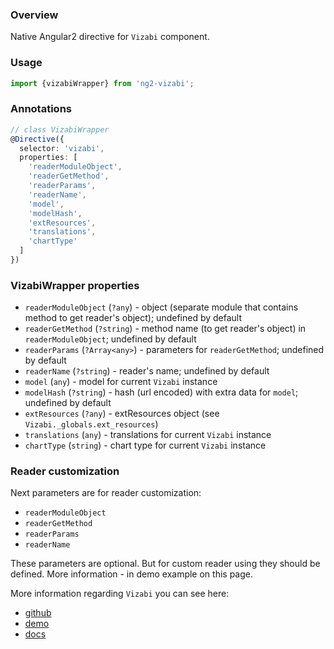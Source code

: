 ### Overview

Native Angular2 directive for `Vizabi` component. 

### Usage
```typescript
import {vizabiWrapper} from 'ng2-vizabi';
```

### Annotations
```typescript
// class VizabiWrapper
@Directive({
  selector: 'vizabi',
  properties: [
    'readerModuleObject',
    'readerGetMethod',
    'readerParams',
    'readerName',
    'model',
    'modelHash',
    'extResources',
    'translations',
    'chartType'
  ]
})
```

### VizabiWrapper properties

  * `readerModuleObject` (`?any`) - object (separate module that contains method to get reader's object); undefined by default
  * `readerGetMethod` (`?string`) - method name (to get reader's object) in `readerModuleObject`; undefined by default
  * `readerParams` (`?Array<any>`) - parameters for `readerGetMethod`; undefined by default
  * `readerName` (`?string`) - reader's name; undefined by default
  * `model` (`any`) - model for current `Vizabi` instance
  * `modelHash` (`?string`) - hash (url encoded) with extra data for `model`; undefined by default
  * `extResources` (`?any`) - extResources object (see `Vizabi._globals.ext_resources`)
  * `translations` (`any`) - translations for current `Vizabi` instance
  * `chartType` (`string`) - chart type for current `Vizabi` instance

### Reader customization

Next parameters are for reader customization:

  * `readerModuleObject`
  * `readerGetMethod`
  * `readerParams`
  * `readerName`

These parameters are optional. But for custom reader using they should be defined. More information - in demo example on this page.

More information regarding `Vizabi` you can see here:
 
 * [github](https://github.com/Gapminder/vizabi)
 * [demo](http://static.gapminderdev.org/vizabi/develop/preview/bubblechart.html)
 * [docs](http://vizabi.org/)
